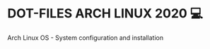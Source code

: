 <h1>DOT-FILES ARCH LINUX 2020 💻</h1>
<p>Arch Linux OS - System configuration and installation</p>
<br><br>
